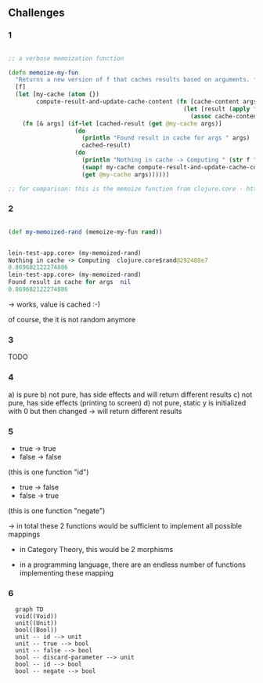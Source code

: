 ## Challenges
### 1


```clojure

;; a verbose memoization function

(defn memoize-my-fun
  "Returns a new version of f that caches results based on arguments. f has to be pure."
  [f]
  (let [my-cache (atom {})
        compute-result-and-update-cache-content (fn [cache-content args]
                                                  (let [result (apply f args)]
                                                    (assoc cache-content args result)))]
    (fn [& args] (if-let [cached-result (get @my-cache args)]
                   (do
                     (println "Found result in cache for args " args)
                     cached-result)
                   (do
                     (println "Nothing in cache -> Computing " (str f " " args))
                     (swap! my-cache compute-result-and-update-cache-content args)
                     (get @my-cache args))))))

;; for comparison: this is the memoize function from clojure.core - https://github.com/clojure/clojure/blob/master/src/clj/clojure/core.clj#L6387

```

### 2

```clojure

(def my-memoized-rand (memoize-my-fun rand))


lein-test-app.core> (my-memoized-rand)
Nothing in cache -> Computing  clojure.core$rand@292488e7 
0.869602122274886
lein-test-app.core> (my-memoized-rand)
Found result in cache for args  nil
0.869602122274886

```

-> works, value is cached :-)

of course, the it is not random anymore

### 3
TODO

### 4

a) is pure
b) not pure, has side effects and will return different results
c) not pure, has side effects (printing to screen)
d) not pure, static y is initialized with 0 but then changed -> will return different results

### 5

* true -> true
* false -> false

(this is one function "id")

* true -> false
* false -> true

(this is one function "negate")

-> in total these  2 functions would be sufficient to implement all possible mappings

* in Category Theory, this would be 2 morphisms

* in a programming language, there are an endless number of functions implementing these mapping

### 6
```mermaid
  graph TD
  void((Void))
  unit((Unit))
  bool((Bool))
  unit -- id --> unit
  unit -- true --> bool
  unit -- false --> bool
  bool -- discard-parameter --> unit
  bool -- id --> bool
  bool -- negate --> bool
```
